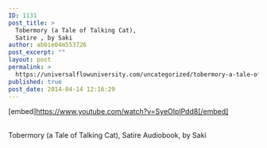 ```yaml
---
ID: 1131
post_title: >
  Tobermory (a Tale of Talking Cat),
  Satire , by Saki
author: abbie04m553726
post_excerpt: ""
layout: post
permalink: >
  https://universalflowuniversity.com/uncategorized/tobermory-a-tale-of-talking-cat-satire-by-saki/
published: true
post_date: 2014-04-14 12:16:29
---
```

[embed]https://www.youtube.com/watch?v=SyeOIplPdd8[/embed]</br></br>
<p>Tobermory (a Tale of Talking Cat), Satire Audiobook, by Saki</p>